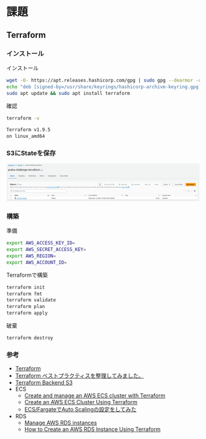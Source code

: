 # 課題

## Terraform

### インストール

インストール

```sh
wget -O- https://apt.releases.hashicorp.com/gpg | sudo gpg --dearmor -o /usr/share/keyrings/hashicorp-archive-keyring.gpg
echo "deb [signed-by=/usr/share/keyrings/hashicorp-archive-keyring.gpg] https://apt.releases.hashicorp.com $(lsb_release -cs) main" | sudo tee /etc/apt/sources.list.d/hashicorp.list
sudo apt update && sudo apt install terraform
```

確認

```sh
terraform -v
```

```sh
Terraform v1.9.5
on linux_amd64
```

### S3にStateを保存

![s3-state](./images/s3-state.png)

### 構築

準備

```sh
export AWS_ACCESS_KEY_ID=
export AWS_SECRET_ACCESS_KEY=
export AWS_REGION=
export AWS_ACCOUNT_ID=
```

Terraformで構築

```sh
terraform init
terraform fmt
terraform validate
terraform plan
terraform apply
```

破棄

```sh
terraform destroy
```

### 参考

- [Terraform](https://developer.hashicorp.com/terraform)
- [Terraform ベストプラクティスを整理してみました。](https://dev.classmethod.jp/articles/terraform-bset-practice-jp/)
- [Terraform Backend S3](https://developer.hashicorp.com/terraform/language/backend/s3)
- ECS
  - [Create and manage an AWS ECS cluster with Terraform](https://www.architect.io/blog/2021-03-30/create-and-manage-an-aws-ecs-cluster-with-terraform/)
  - [Create an AWS ECS Cluster Using Terraform](https://dev.to/thnery/create-an-aws-ecs-cluster-using-terraform-g80)
  - [ECS/FargateでAuto Scalingの設定をしてみた](https://blog.adachin.me/archives/47303)
- RDS
  - [Manage AWS RDS instances](https://developer.hashicorp.com/terraform/tutorials/aws/aws-rds)
  - [How to Create an AWS RDS Instance Using Terraform](https://spacelift.io/blog/terraform-aws-rds)
